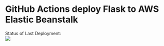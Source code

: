 # GitHub Actions deploy Flask to AWS Elastic Beanstalk




Status of Last Deployment:<br>
<img src="https://github.com/Serega-DevOps/github-actions-part2-cicd-to-aws/workflows/CI-CD-Pipeline-to-AWS-EBS/badge.svg?branch=main"><br>



